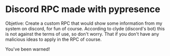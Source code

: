 # Discord RPC made with pypresence

Objetive: Create a custom RPC that would show some information from my system on discord, for fun of course. According to clyde (discord's bot) this is not against the terms of use, so don't worry. That if you don't have any malicious ideas to apply in the RPC of course.

You've been warned!
